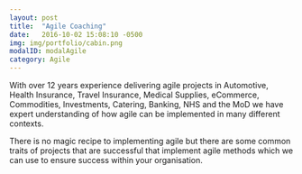 ```yaml
---
layout: post
title:  "Agile Coaching"
date:   2016-10-02 15:08:10 -0500
img: img/portfolio/cabin.png
modalID: modalAgile
category: Agile
---
```

With over 12 years experience delivering agile projects in Automotive, Health Insurance, Travel Insurance, Medical Supplies, eCommerce, Commodities, Investments, Catering, Banking, NHS and the MoD we have expert understanding of how agile can be implemented in many different contexts.

There is no magic recipe to implementing agile but there are some common traits of projects that are successful that implement agile methods which we can use to ensure success within your organisation.
